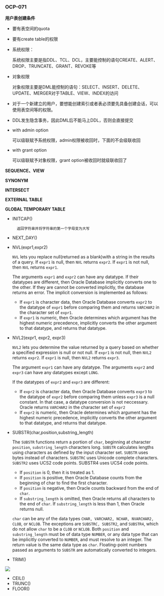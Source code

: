 ### OCP-071 ###

**用户表创建条件**

- 要有表空间的quota
- 要有create table的权限

- 系统权限：
	
	系统权限主要是指DDL、TCL、DCL，主要能控制的语句CREATE、ALERT、DROP、TRUNCATE、GRANT、REVOKE等

- 对象权限

	对象权限主要是DML能控制的语句：SELECT、INSERT、DELETE、UPDATE、MERGER对于TABLE、VIEW、INDEX的访问

- 对于一个新建立的用户，要想能创建索引或者表必须要先具备创建会话，可以使用表空间等的权限。

- DDL发生隐含事务，因此DML后不能马上DDL，否则会直接提交

- with admin option

	可以级联赋予系统权限，admin权限被收回时，下面的不会级联收回

- with grant option

	可以级联赋予对象权限，grant option被收回时就级联收回了

**SEQUENCE、VIEW**



**SYNONYM**

**INTERSECT**

**EXTERNAL TABLE**

**GLOBAL TEMPORARY TABLE**

- INITCAP()

		返回字符串并将字符串的第一个字母变为大写

- NEXT_DAY()
- NVL(expr1,expr2)
	
	`NVL` lets you replace null(returned as a blank)with a string in the results of a query. If `expr1` is null, then `NVL` returns `expr2`. If `expr1` is not null, then `NVL` returns `expr1`.

	The arguments `expr1` and `expr2` can have any datatype. If their datatypes are different, then Oracle Database implicitly converts one to the other. If they are cannot be converted implicitly, the database returns an error. The implicit conversion is implemented as follows:

	- If `expr1` is character data, then Oracle Database converts `expr2` to the datatype of `expr1` before comparing them and returns `VARCHAR2` in the character set of `expr1`. 
	- If `expr1` is numeric, then Oracle determines which argument has the highest numeric precedence, implicitly converts the other argument to that datatype, and returns that datatype.

- NVL2(expr1, expr2, expr3)

	`NVL2` lets you determine the value returned by a query based on whether a specified expression is null or not null. If `expr1` is not null, then `NVL2` returns `expr2`. If `expr1` is null, then `NVL2` returns `expr3`.

	The argument `expr1` can have any datatype. The arguments `expr2` and `expr3` can have any datatypes except `LONG`.

	If the datatypes of `expr2` and `expr3` are different:

	- If `expr2` is character data, then Oracle Database converts `expr3` to the datatype of `expr2` before comparing them unless `expr3` is a null constant. In that case, a datatype conversion is not neccessary. Oracle returns `VARCHAR2` in the character set of `expr2`
	- If `expr2` is numeric, then Oracle determines which argument has the highest numeric precedence, implicitly converts the other argument to that datatype, and returns that datatype.

- SUBSTR(char,position,substring_length)

	The `SUBSTR` functions return a portion of `char`, beginning at character `position`, `substring_length` characters long. `SUBSTR` calculates lengths using characters as defined by the input character set. `SUBSTR` uses bytes instead of characters. `SUBSTRC` uses Unicode complete characters. `SUBSTR2` uses UCS2 code points. SUBSTR4 uses UCS4 code points.
	- If `position` is 0, then it is treated as 1.
	- If `position` is positive, then Oracle Database counts from the beginning of char to find the first character.
	- If `position` is negative, then Oracle counts backward from the end of `char`.
	- If `substring_length` is omitted, then Oracle returns all characters to the end of `char`. If `substring_length` is less than 1, then Oracle returns null.

	`char` can be any of the data types `CHAR, VARCHAR2, NCHAR, NVARCHAR2, CLOB`, or `NCLOB`. The exceptions are `SUBSTRC, SUBSTR2`, and `SUBSTR4`,	which do not allow `char` to be a `CLOB` or `NCLOB`. Both `position` and `substring_length` must be of data type `NUMBER`, or any data type that can be implicitly converted to `NUMBER`, and must resolve to an integer. The return value is the same data type as `char`. Floating-point numbers passed as arguments to `SUBSTR` are automatically converted to integers.

- TRIM()

![](http://https://github.com/xujinhui1995/Oracle/blob/main/image/trim-syntax.png)

- CEIL()
- TRUNC()
- FLOOR()